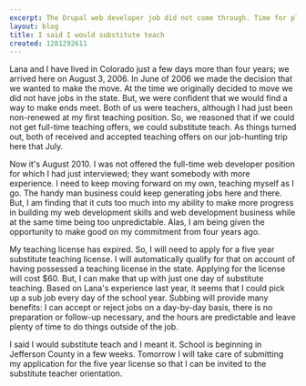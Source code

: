 ```yaml
---
excerpt: The Drupal web developer job did not come through. Time for plan B.
layout: blog
title: I said I would substitute teach
created: 1281292611
---
```

<p>Lana and I have lived in Colorado just a few days more than four years; we arrived here on August 3, 2006. In June of 2006 we made the decision that we wanted to make the move. At the time we originally decided to move we did not have jobs in the state. But, we were confident that we would find a way to make ends meet. Both of us were teachers, although I had just been non-renewed at my first teaching position. So, we reasoned that if we could not get full-time teaching offers, we could substitute teach. As things turned out, both of received and accepted teaching offers on our job-hunting trip here that July.</p>
<p>Now it's August 2010. I was not offered the full-time web developer position for which I had just interviewed; they want somebody with more experience. I need to keep moving forward on my own, teaching myself as I go. The handy man business could keep generating jobs here and there. But, I am finding that it cuts too much into my ability to make more progress in building my web development skills and web development business while at the same time being too unpredictable. Alas, I am being given the opportunity to make good on my commitment from four years ago.</p>
<p>My teaching license has expired. So, I will need to apply for a five year substitute teaching license. I will automatically qualify for that on account of having possessed a teaching license in the state. Applying for the license will cost $60. But, I can make that up with just one day of substitute teaching. Based on Lana's experience last year, it seems that I could pick up a sub job every day of the school year. Subbing will provide many benefits: I can accept or reject jobs on a day-by-day basis, there is no preparation or follow-up necessary, and the hours are predictable and leave plenty of time to do things outside of the job.</p>
<p>I said I would substitute teach and I meant it. School is beginning in Jefferson County in a few weeks. Tomorrow I will take care of submitting my application for the five year license so that I can be invited to the substitute teacher orientation.</p>
